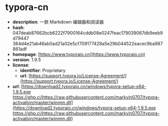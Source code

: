 # typora-cn

- **description**: 一款 Markdown 编辑器和阅读器
- **hash**: 047deab87662bcb6222f7900164cddb08e0247feac179039067db9eeb9d79447 364d4e21ab46ab0ad21a02e5cf709177428a5e29b044522eacec9ba987861adf
- **homepage**: [https://www.typoraio.cn](https://www.typoraio.cn)
- **version**: 1.9.5
- **license**:
  - **identifier**: Proprietary
  - **url**: [https://support.typora.io/License-Agreement/](https://support.typora.io/License-Agreement/)
- **url**: [https://download2.typoraio.cn/windows/typora-setup-x64-1.9.5.exe https://ghp.ci/https://raw.githubusercontent.com/markyin0707/typora-activation/master/winmm.dll](https://download2.typoraio.cn/windows/typora-setup-x64-1.9.5.exe https://ghp.ci/https://raw.githubusercontent.com/markyin0707/typora-activation/master/winmm.dll)

